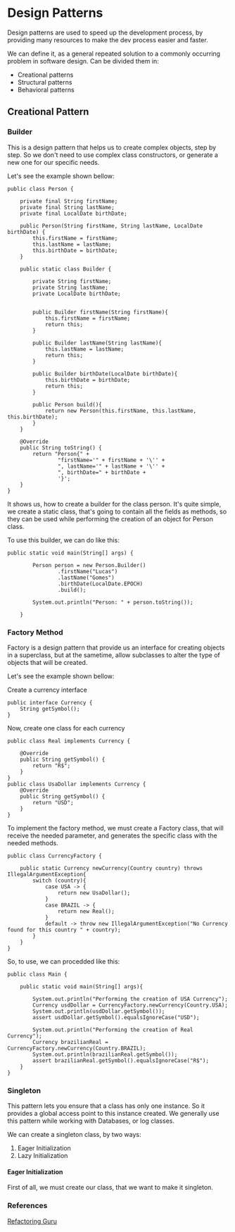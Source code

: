 # Design Patterns

Design patterns are used to speed up the development process, by providing many resources to make the dev process easier
and faster.

We can define it, as a general  repeated solution to a commonly occurring problem in software design.
Can be divided them in:

- Creational patterns
- Structural patterns
- Behavioral patterns

## Creational Pattern

### Builder

This is a design pattern that helps us to create complex objects, step by step. So we don't need to use complex
class constructors, or generate a new one for our specific needs. 

Let's see the example shown bellow:

```
public class Person {

    private final String firstName;
    private final String lastName;
    private final LocalDate birthDate;

    public Person(String firstName, String lastName, LocalDate birthDate) {
        this.firstName = firstName;
        this.lastName = lastName;
        this.birthDate = birthDate;
    }

    public static class Builder {

        private String firstName;
        private String lastName;
        private LocalDate birthDate;


        public Builder firstName(String firstName){
            this.firstName = firstName;
            return this;
        }

        public Builder lastName(String lastName){
            this.lastName = lastName;
            return this;
        }

        public Builder birthDate(LocalDate birthDate){
            this.birthDate = birthDate;
            return this;
        }

        public Person build(){
            return new Person(this.firstName, this.lastName, this.birthDate);
        }
    }

    @Override
    public String toString() {
        return "Person{" +
                "firstName='" + firstName + '\'' +
                ", lastName='" + lastName + '\'' +
                ", birthDate=" + birthDate +
                '}';
    }
}

```
It shows us, how to create a builder for the class person. It's quite simple, we create a 
static class, that's going to contain all the fields as methods, so they can be used while performing the creation of 
an object for Person class. 

To use this builder, we can do like this: 

```
public static void main(String[] args) {

        Person person = new Person.Builder()
                .firstName("Lucas")
                .lastName("Gomes")
                .birthDate(LocalDate.EPOCH)
                .build();

        System.out.println("Person: " + person.toString());

    }
```
### Factory Method

Factory is a design pattern that provide us an interface for creating objects in a superclass, but at the sametime, allow
subclasses to alter the type of objects that will be created.

Let's see the example shown bellow:

Create a currency interface
```
public interface Currency {
    String getSymbol();
}

```

Now, create one class for each currency
```
public class Real implements Currency {
    
    @Override
    public String getSymbol() {
        return "R$";
    }
}
public class UsaDollar implements Currency {
    @Override
    public String getSymbol() {
        return "USD";
    }
}
```
To implement the factory method, we must create a Factory class, that will receive the needed parameter, and generates
the specific class with the needed methods. 

```
public class CurrencyFactory {

    public static Currency newCurrency(Country country) throws IllegalArgumentException{
        switch (country){
            case USA -> {
                return new UsaDollar();
            }
            case BRAZIL -> {
                return new Real();
            }
            default -> throw new IllegalArgumentException("No Currency found for this country " + country);
        }
    }
}
```
So, to use, we can procedded like this: 

```
public class Main {

    public static void main(String[] args){

        System.out.println("Performing the creation of USA Currency");
        Currency usdDollar = CurrencyFactory.newCurrency(Country.USA);
        System.out.println(usdDollar.getSymbol());
        assert usdDollar.getSymbol().equalsIgnoreCase("USD");

        System.out.println("Performing the creation of Real Currency");
        Currency brazilianReal = CurrencyFactory.newCurrency(Country.BRAZIL);
        System.out.println(brazilianReal.getSymbol());
        assert brazilianReal.getSymbol().equalsIgnoreCase("R$");
    }
}

```
### Singleton

This pattern lets you ensure that a class has only one instance. So it provides a global access point 
to this instance created. We generally use this pattern while working with Databases, or log classes. 

We can create a singleton class, by two ways:
    
1. Eager Initialization
2. Lazy Initialization


#### Eager Initialization

First of all, we must create our class, that we want to make it singleton. 


### References
[Refactoring Guru](https://refactoring.guru/)




